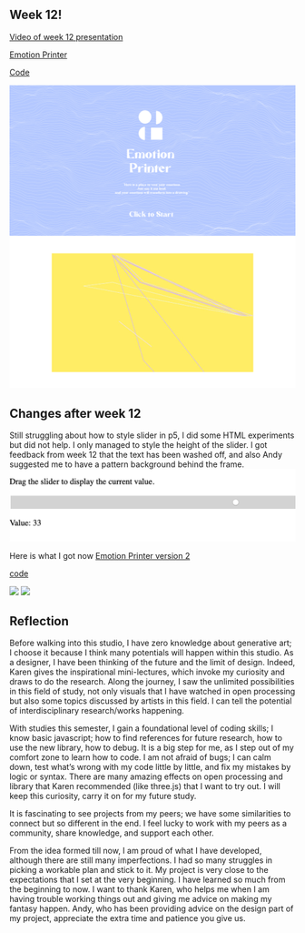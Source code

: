 ## Week 12!

[Video of week 12 presentation](https://youtu.be/0ZzN-uvGXFc)

[Emotion Printer](https://youtu.be/0ZzN-uvGXFc)

[Code](https://github.com/ShuchenWuu/Slave-to-algorithm/tree/master/Processing/Emotion_Printer)

![](https://github.com/ShuchenWuu/Slave-to-algorithm/blob/master/week%2012/Shuchen_Wu_s3595719_WEB_GRAPHIC.gif)
![](https://github.com/ShuchenWuu/Slave-to-algorithm/blob/master/week%2012/graphs.gif)


## Changes after week 12

Still struggling about how to style slider in p5, I did some HTML experiments but did not help. I only managed to style the height of the slider. I got feedback from week 12 that the text has been washed off, and also Andy suggested me to have a pattern background behind the frame.
![](https://github.com/ShuchenWuu/Slave-to-algorithm/blob/master/week%2012/Screen%20Shot%202020-10-23%20at%2020.30.53.png)

Here is what I got now 
[Emotion Printer version 2](https://shuchenwuu.github.io/Slave-to-algorithm//Processing/Emotion_Printer_line/)

[code](https://github.com/ShuchenWuu/Slave-to-algorithm/tree/master/Processing/Emotion_Printer_line)

![](https://github.com/ShuchenWuu/Slave-to-algorithm/blob/master/week%2012/Web%201920%20%E2%80%93%2042.png)
![](https://github.com/ShuchenWuu/Slave-to-algorithm/blob/master/week%2012/Web%201920%20%E2%80%93%2043.png)

## Reflection

Before walking into this studio, I have zero knowledge about generative art; I choose it because I think many potentials will happen within this studio. As a designer, I have been thinking of the future and the limit of design. Indeed, Karen gives the inspirational mini-lectures, which invoke my curiosity and draws to do the research. Along the journey, I saw the unlimited possibilities in this field of study, not only visuals that I have watched in open processing but also some topics discussed by artists in this field. I can tell the potential of interdisciplinary research/works happening.

With studies this semester, I gain a foundational level of coding skills; I know basic javascript; how to find references for future research, how to use the new library, how to debug. It is a big step for me, as I step out of my comfort zone to learn how to code. I am not afraid of bugs; I can calm down, test what’s wrong with my code little by little, and fix my mistakes by logic or syntax. There are many amazing effects on open processing and library that Karen recommended (like three.js) that I want to try out. I will keep this curiosity, carry it on for my future study.

It is fascinating to see projects from my peers; we have some similarities to connect but so different in the end. I feel lucky to work with my peers as a community, share knowledge, and support each other.

From the idea formed till now, I am proud of what I have developed, although there are still many imperfections. I had so many struggles in picking a workable plan and stick to it. My project is very close to the expectations that I set at the very beginning. I have learned so much from the beginning to now. I want to thank Karen, who helps me when I am having trouble working things out and giving me advice on making my fantasy happen. Andy, who has been providing advice on the design part of my project, appreciate the extra time and patience you give us.
